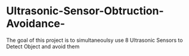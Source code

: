 # Ultrasonic-Sensor-Obtruction-Avoidance-
The goal of this project is to simultaneoulsy use 8 Ultrasonic Sensors to Detect Object and avoid them 
